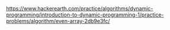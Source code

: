 https://www.hackerearth.com/practice/algorithms/dynamic-programming/introduction-to-dynamic-programming-1/practice-problems/algorithm/even-array-2db9e3fc/
